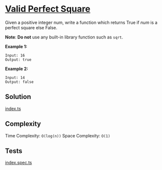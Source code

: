 # [Valid Perfect Square](https://leetcode.com/problems/valid-perfect-square/)

Given a positive integer num, write a function which returns True if _num_ is a perfect square else False.

**Note**: **Do not** use any built-in library function such as `sqrt`.

**Example 1:**

```
Input: 16
Output: true
```

**Example 2:**

```
Input: 14
Output: false
```

## Solution

[index.ts](https://github.com/kutyepov/May-LeetCoding-Challenge/blob/master/src/valid-perfect-square/index.ts)

## Complexity

Time Complexity: `O(log(n))`
Space Complexity: `O(1)`

## Tests

[index.spec.ts](https://github.com/kutyepov/May-LeetCoding-Challenge/blob/master/src/valid-perfect-square/index.spec.ts)
